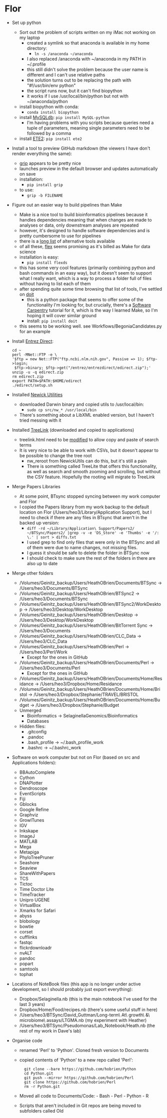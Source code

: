 # Flor
- Set up python
    - Sort out the problem of scripts written on my iMac not working on my laptop
        - created a symlink so that anaconda is available in my home directory:
            - ```ln -s /anaconda ~/anaconda```
        - I also replaced /anaconda with ~/anaconda in my PATH in ~/.profile 
        - this still didn't solve the problem because the user name is different and I can't use relative paths
        - the solution turns out to be replacing the path with "#!/usr/bin/env python"
        - the script runs now, but it can't find biopython
        - it works if I use /usr/local/bin/python but not with ~/anaconda/python
    - install biopython with conda:
        - ```conda install biopython```
    - install [MySQLdb](http://mysql-python.sourceforge.net/MySQLdb.html): ```pip install MySQL-python```
        - I'm having problems with you scripts because queries need a tuple of parameters, meaning single parameters need to be followed by a comma
    - install [ETE2](http://etetoolkit.org): ```pip install ete2```

- Install a tool to preview GitHub markdown (the viewers I have don't render everything the same):
    - [grip](https://github.com/joeyespo/grip) appears to be pretty nice
    - launches preview in the default browser and updates automatically on save
    - installation:
        - ```pip install grip```
    - to use:
        - ```grip -b FILENAME```
        
- Figure out an easier way to build pipelines than Make
    - Make is a nice tool to build bioinformatics pipelines because it handles dependencies meaning that when changes are made to analyses or data, only downstream analyses are repeated
    - however, it's designed to handle software dependencies and is pretty cumbersome to use for pipelines
    - there is a [long list](https://github.com/pditommaso/awesome-pipeline) of alternative tools available
    - of all these, [flex](https://github.com/druths/flex) seems promising as it's billed as Make for data science
    - installation is easy:
        - ```pip install flexds```
    - this has some very cool features (primarily combining python and bash commands in an easy way), but it doesn't seem to support what I really want, which is a way to process a folder full of files without having to list each of them
    - after spending quite some time browsing that list of tools, I've settled on [doit](http://pydoit.org/)
        - this is a python package that seems to offer some of the functionality I'm looking for, but crucially, there's a [Software Carpentry](http://swcarpentry.github.io/bc/intermediate/doit) tutorial for it, which is the way I learned Make, so I'm hoping it will cover similar ground
        - install:
            ```pip install doit```
    - this seems to be working well. see Workflows/BegoniaCandidates.py for an example

- Install [Entrez Direct](http://www.ncbi.nlm.nih.gov/books/NBK179288):
    ```
    cd ~
  perl -MNet::FTP -e \
    '$ftp = new Net::FTP("ftp.ncbi.nlm.nih.gov", Passive => 1); $ftp->login;
     $ftp->binary; $ftp->get("/entrez/entrezdirect/edirect.zip");'
  unzip -u -q edirect.zip
  rm edirect.zip
  export PATH=$PATH:$HOME/edirect
  ./edirect/setup.sh
  ```
 
- Installed [Newick Utilities](http://cegg.unige.ch/newick_utils)
    - downloaded Darwin binary and copied utils to /usr/local/bin:
        - ```sudo cp src/nw_* /usr/local/bin```
    - There's something about a LibXML enabled version, but I haven't tried messing with it    
        
- Installed [TreeLink](http://www.treelinkapp.com) (downloaded and copied to applications)
    - treelink.html need to be [modified](https://github.com/allendecid/TreeLink/issues/1) to allow copy and paste of search terms
    - It is very nice to be able to work with CSVs, but it doesn't appear to be possible to change the tree root
        - nw_reroot from NewickUtils can do this, but it's still a pain
        - There is something called TreeLite that offers this functionality, as well as search and smooth zooming and scrolling, but without the CSV feature. Hopefully the rooting will migrate to TreeLink
        
- Merge Papers Libraries
    - At some point, BTsync stopped syncing between my work computer and Flor
    - I copied the Papers library from my work backup to the default location on Flor (/Users/heo3/Library/Application Support), but I need to check if there are any files in BTsync that aren't in the backed up version:
        - ```diff -rd ~/Library/Application\ Support/Papers2/ ~/BTSync/Papers2/ |grep -v -e 'DS_Store' -e 'Thumbs' -e '/: \.' | sort > diffs.txt```
        - I used grep to find only files that were only in the BTSync and all of them were due to name changes, not missing files. 
        - I guess it should be safe to delete the folder in BTSync now
        - I should check to make sure the rest of the folders in there are also up to date

- Merge other folders
    - /Volumes/Geinitz_backup/Users/HeathOBrien/Documents/BTSync -> /Users/heo3/Documents/BTSync
    - /Volumes/Geinitz_backup/Users/HeathOBrien/BTSync2 -> /Users/heo3/Documents/BTSync
    - /Volumes/Geinitz_backup/Users/HeathOBrien/BTSync2/WorkDesktop -> /Users/heo3/Desktop/WorkDesktop
    -  /Volumes/Geinitz_backup/Users/HeathOBrien/Desktop -> /Users/heo3/Desktop/WorkDesktop
    - /Volumes/Geinitz_backup/Users/HeathOBrien/BitTorrent Sync -> /Users/heo3/Documents
    - /Volumes/Geinitz_backup/Users/HeathOBrien/CLC_Data -> /Users/heo3/CLC_Data
    - /Volumes/Geinitz_backup/Users/HeathOBrien/Perl -> /Users/heo3/Perl/Work
        - Except for the ones in GitHub
    - /Volumes/Geinitz_backup/Users/HeathOBrien/Documents/Perl -> /Users/heo3/Documents/Perl
        - Except for the ones in GitHub
    - /Volumes/Geinitz_backup/Users/HeathOBrien/Documents/Home/Residance -> /Users/heo3/Dropbox/Home/Residance
    - /Volumes/Geinitz_backup/Users/HeathOBrien/Documents/Home/Bristol -> /Users/heo3/Dropbox/Stephanie/TRAVEL/BRISTOL
    - /Volumes/Geinitz_backup/Users/HeathOBrien/Documents/Home/Budget -> /Users/heo3/Dropbox/Stephanie/Budget
    - Unmerged
        - Bioinformatics -> SelaginellaGenomics/Bioinformatics
        - Databases
    - Hidden files:
        - .gitconfig
        - .pandoc
        - .bash_profile -> ~/.bash_profile_work
        - .bashrc -> ~/.bashrc_work
        
- Software on work computer but not on Flor (based on src and Applications folders):
    - BBAutoComplete
    - Cython
    - DNAPlotter
    - Dendroscope
    - EventScripts
    - Fiji
    - Gblocks
    - Google Refine
    - Graphviz
    - GrowlTunes
    - IGV
    - Inkskape
    - ImageJ
    - MATLAB
    - Mega
    - Metapiga
    - PhyloTreePruner
    - Seashore
    - Seaview
    - ShareWithPapers
    - TCS
    - Tictoc
    - Time Doctor Lite
    - TimeTracker
    - Unipro UGENE
    - VirtualBox
    - Xmarks for Safari
    - abyss
    - blobology
    - bowtie
    - corset
    - cufflinks
    - fastqc
    - flickrdownloadr
    - nvALT
    - pandoc
    - popart
    - samtools
    - tophat
    
- Locations of NoteBook files (this app is no longer under active development, so I should probably just export everything):
    - Dropbox/Selaginella.nb (this is the main notebook I've used for the last 3 years)
    - Dropbox/Home/Food/recipes.nb (there's some useful stuff in here)
    - /Users/heo3/BTSync/David_Guttman/Long-term\ At\ growth\ \&\ microbiome\ assays/LTGMA.nb (my experiment with Heather)
    - /Users/heo3/BTSync/Pseudomonas/Lab_Notebook/Heath.nb (the rest of my work in Dave's lab)

- Organise code
    - renamed 'Perl' to 'Python'. Cloned fresh version to Documents
    - copied contents of 'Python' to a new repo called 'Perl':
    
            git clone --bare https://github.com/hobrien/Python
            cd Python.git
            git push --mirror https://github.com/hobrien/Perl
            git clone https://github.com/hobrien/Perl
            rm -r Python.git
        
    - Moved all code to Documents/Code:
          - Bash
          - Perl
          - Python
          - R
    - Scripts that aren't included in Git repos are being moved to subfolders called Old    
